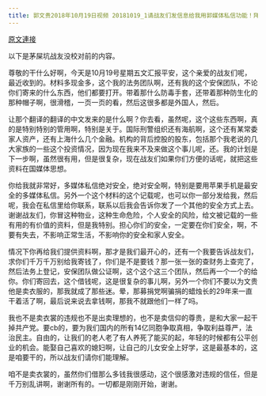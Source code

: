 ```yaml
---
title: 郭文贵2018年10月19日视频 20181019_1请战友们发信息给我用郭媒体私信功能！拜托千万不要再给我寄钱了！
---
```


[原文連接](https://gnews.org/ThreadView/53478366)

以下是茅屎坑战友没校对前的内容。

  尊敬的干什么好啊，今天是10月19号星期五文汇报平安，这个亲爱的战友们呢，最近收到的。材料多现金多，这个我的法务团队啊，还有我的这个安保团队，不论你们寄来的什么东西，他们都要打开。带着那什么防毒手套，还带着那种防生化的那种帽子啊，很滑稽，一页一页的看，然后这很多都是外国人，然后。

  让那个翻译的翻译的中文发来的是什么啊？你去看，虽然呢，这个这些东西啊，真的是特别特别的管用啊，特别是关于。国际刑警组织还有海航啊，这个还有某常委家人资产，还有上海什么几个金融。机构的背后控股的股东，包括那个我老说的几大家族的一些这个投资情况，因为现在我来不及来做这个事儿呢，还。我的计划是下一步啊，虽然很有用，但是很复杂，现在战友们如果你们方便的话呢，就把这些资料在国媒体思想。

  你给我就非常好，多媒体私信绝对安全，绝对安全啊，特别是要用苹果手机是最安全的多媒体私信。另外一个这个材料的这个记载呢，也可以你一部分发给我，然后呢，我会在私信里给你联系，联系以后我会告诉你发了一个其他的安全方式上去。谢谢战友们，你冒这种物业，这种生命危险，个人安全的风险，给文被记载的一些有用的有价值的资料，但是我特别。担心你们的安全，一定要在你们安全，啊，不要有失去，不影响正常生活，不影响你的安全和家人安全。

  情况下你再给我们提供资料啊，那才是我们最开心的，还有一个我要告诉战友们，求你们千万千万别给我寄钱了，你们是不是要钱？那一张一张的查财务上查完了，然后法务上登记，安保团队做公证啊，这个这个这三个团队，然后再一个一个的给你。你们寄回去，这个借钱呢，这是很复杂的事儿啊，另外一个你们不要以为文贵他是卖衣服的，那我就成了那些迷。晕，那募捐党啊骗捐的蜡烛长的29年来一直干着活了啊，最后说来说去拿钱啊，那我不就跟他们一样了吗。

  我也不是卖衣裳的违规也不是出卖理想的，也不是卖信仰的尊贵，是和大家一起干掉共产党。要cb的，要为我们国内的所有14亿同胞争取真相，争取利益尊严，法治民主。自由的，让我们的老人老了有人养死了能买的起，年轻的时候都有公平创业的机会。能娶自己喜欢的媳妇啊，让自己的儿女安全上好学，这是最基本的，这是咱要干的，所以战友们请你们能理解。

  咱不是卖衣裳的，虽然你们借那么多钱我很感动，这个很感激对违规的信任，但是千万别乱讲啊，谢谢所有的。一切都是刚刚开始，谢谢。
